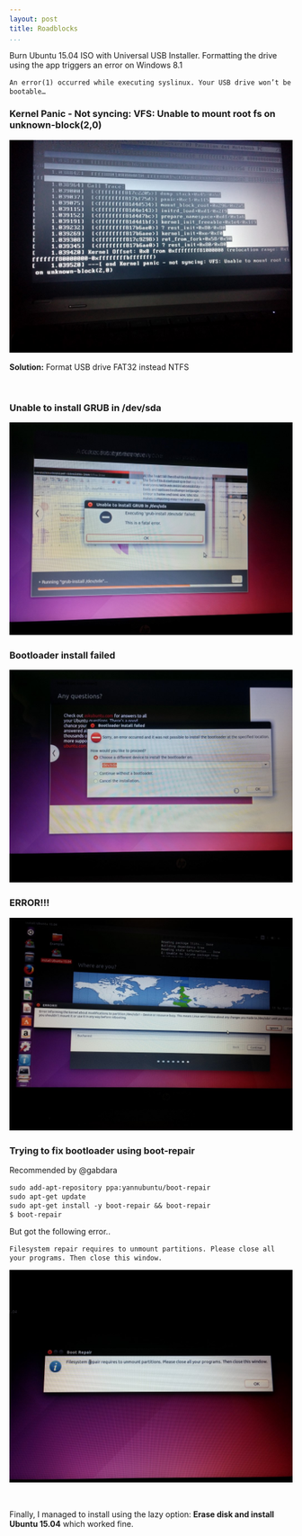 ```yaml
---
layout: post
title: Roadblocks
...
```


Burn Ubuntu 15.04 ISO with Universal USB Installer. Formatting the drive using
the app triggers an error on Windows 8.1

~~~~~~~~~~~~~~~~~~~~~~~~~~~~~~~~~~~~~~~~~~~~~~~~~~~~~~~~~~~~~~~~~~~~~~~~~~~~~~~~
An error(1) occurred while executing syslinux. Your USB drive won’t be bootable…
~~~~~~~~~~~~~~~~~~~~~~~~~~~~~~~~~~~~~~~~~~~~~~~~~~~~~~~~~~~~~~~~~~~~~~~~~~~~~~~~
<!--more-->
### Kernel Panic - Not syncing: VFS: Unable to mount root fs on unknown-block(2,0)

![](<../images/2015-06-08%2002.47.40.jpg>)

**Solution:** Format USB drive FAT32 instead NTFS

 

### Unable to install GRUB in /dev/sda

![](<../images/2015-06-08%2010.58.32.jpg>)

### Bootloader install failed

![](<../images/2015-06-08%2011.00.16.jpg>)

### ERROR!!!

![](<../images/2015-06-08%2016.02.09.jpg>)

### Trying to fix bootloader using boot-repair

Recommended by @gabdara

~~~~~~~~~~~~~~~~~~~~~~~~~~~~~~~~~~~~~~~~~~~~~~~~~~~~~~~~~~~~~~~~~~~~~~~~~~~~~~~~
sudo add-apt-repository ppa:yannubuntu/boot-repair
sudo apt-get update
sudo apt-get install -y boot-repair && boot-repair
$ boot-repair
~~~~~~~~~~~~~~~~~~~~~~~~~~~~~~~~~~~~~~~~~~~~~~~~~~~~~~~~~~~~~~~~~~~~~~~~~~~~~~~~

But got the following error..

~~~~~~~~~~~~~~~~~~~~~~~~~~~~~~~~~~~~~~~~~~~~~~~~~~~~~~~~~~~~~~~~~~~~~~~~~~~~~~~~
Filesystem repair requires to unmount partitions. Please close all your programs. Then close this window.
~~~~~~~~~~~~~~~~~~~~~~~~~~~~~~~~~~~~~~~~~~~~~~~~~~~~~~~~~~~~~~~~~~~~~~~~~~~~~~~~

![](<../images/2015-06-08%2015.04.23.jpg>)

 

Finally, I managed to install using the lazy option: **Erase disk and install
Ubuntu 15.04** which worked fine.
